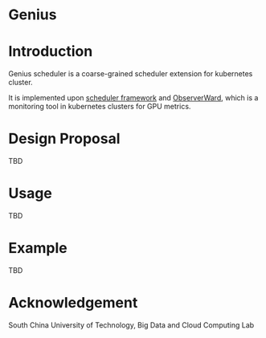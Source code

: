 # Genius

# Introduction

Genius scheduler is a coarse-grained scheduler extension for kubernetes cluster.

It is implemented upon [scheduler framework](https://github.com/kubernetes/enhancements/blob/master/keps/sig-scheduling/624-scheduling-framework/README.md#queue-sort) and [ObserverWard](https://github.com/jiangxiaosheng/ObserverWard), which is a monitoring tool in kubernetes clusters for GPU metrics.

# Design Proposal

TBD

# Usage

TBD

# Example

TBD

# Acknowledgement

South China University of Technology, Big Data and Cloud Computing Lab